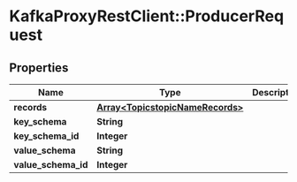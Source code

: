 # KafkaProxyRestClient::ProducerRequest

## Properties
Name | Type | Description | Notes
------------ | ------------- | ------------- | -------------
**records** | [**Array&lt;TopicstopicNameRecords&gt;**](TopicstopicNameRecords.md) |  | [optional] 
**key_schema** | **String** |  | [optional] 
**key_schema_id** | **Integer** |  | [optional] 
**value_schema** | **String** |  | [optional] 
**value_schema_id** | **Integer** |  | [optional] 


